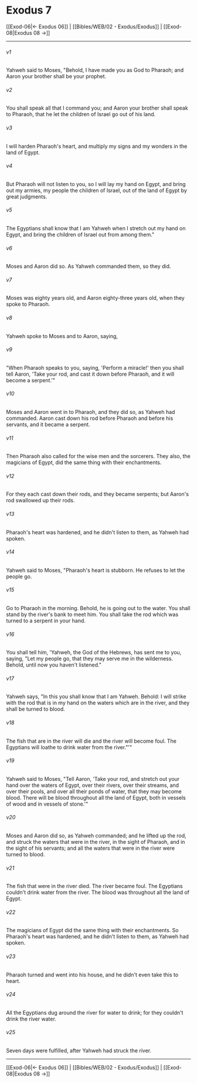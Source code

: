 # Exodus 7

[[Exod-06|← Exodus 06]] | [[Bibles/WEB/02 - Exodus/Exodus]] | [[Exod-08|Exodus 08 →]]
***



###### v1 
Yahweh said to Moses, "Behold, I have made you as God to Pharaoh; and Aaron your brother shall be your prophet. 

###### v2 
You shall speak all that I command you; and Aaron your brother shall speak to Pharaoh, that he let the children of Israel go out of his land. 

###### v3 
I will harden Pharaoh's heart, and multiply my signs and my wonders in the land of Egypt. 

###### v4 
But Pharaoh will not listen to you, so I will lay my hand on Egypt, and bring out my armies, my people the children of Israel, out of the land of Egypt by great judgments. 

###### v5 
The Egyptians shall know that I am Yahweh when I stretch out my hand on Egypt, and bring the children of Israel out from among them." 

###### v6 
Moses and Aaron did so. As Yahweh commanded them, so they did. 

###### v7 
Moses was eighty years old, and Aaron eighty-three years old, when they spoke to Pharaoh. 

###### v8 
Yahweh spoke to Moses and to Aaron, saying, 

###### v9 
"When Pharaoh speaks to you, saying, 'Perform a miracle!' then you shall tell Aaron, 'Take your rod, and cast it down before Pharaoh, and it will become a serpent.'" 

###### v10 
Moses and Aaron went in to Pharaoh, and they did so, as Yahweh had commanded. Aaron cast down his rod before Pharaoh and before his servants, and it became a serpent. 

###### v11 
Then Pharaoh also called for the wise men and the sorcerers. They also, the magicians of Egypt, did the same thing with their enchantments. 

###### v12 
For they each cast down their rods, and they became serpents; but Aaron's rod swallowed up their rods. 

###### v13 
Pharaoh's heart was hardened, and he didn't listen to them, as Yahweh had spoken. 

###### v14 
Yahweh said to Moses, "Pharaoh's heart is stubborn. He refuses to let the people go. 

###### v15 
Go to Pharaoh in the morning. Behold, he is going out to the water. You shall stand by the river's bank to meet him. You shall take the rod which was turned to a serpent in your hand. 

###### v16 
You shall tell him, 'Yahweh, the God of the Hebrews, has sent me to you, saying, "Let my people go, that they may serve me in the wilderness. Behold, until now you haven't listened." 

###### v17 
Yahweh says, "In this you shall know that I am Yahweh. Behold: I will strike with the rod that is in my hand on the waters which are in the river, and they shall be turned to blood. 

###### v18 
The fish that are in the river will die and the river will become foul. The Egyptians will loathe to drink water from the river."'" 

###### v19 
Yahweh said to Moses, "Tell Aaron, 'Take your rod, and stretch out your hand over the waters of Egypt, over their rivers, over their streams, and over their pools, and over all their ponds of water, that they may become blood. There will be blood throughout all the land of Egypt, both in vessels of wood and in vessels of stone.'" 

###### v20 
Moses and Aaron did so, as Yahweh commanded; and he lifted up the rod, and struck the waters that were in the river, in the sight of Pharaoh, and in the sight of his servants; and all the waters that were in the river were turned to blood. 

###### v21 
The fish that were in the river died. The river became foul. The Egyptians couldn't drink water from the river. The blood was throughout all the land of Egypt. 

###### v22 
The magicians of Egypt did the same thing with their enchantments. So Pharaoh's heart was hardened, and he didn't listen to them, as Yahweh had spoken. 

###### v23 
Pharaoh turned and went into his house, and he didn't even take this to heart. 

###### v24 
All the Egyptians dug around the river for water to drink; for they couldn't drink the river water. 

###### v25 
Seven days were fulfilled, after Yahweh had struck the river.

***
[[Exod-06|← Exodus 06]] | [[Bibles/WEB/02 - Exodus/Exodus]] | [[Exod-08|Exodus 08 →]]

